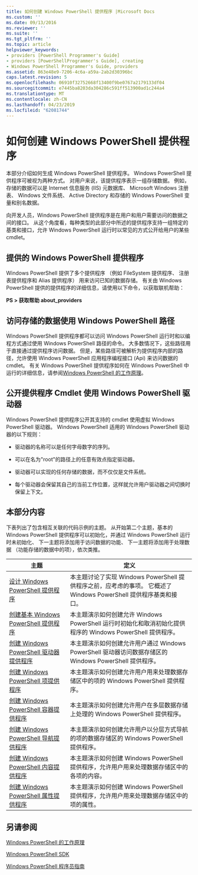 ```yaml
---
title: 如何创建 Windows PowerShell 提供程序 |Microsoft Docs
ms.custom: ''
ms.date: 09/13/2016
ms.reviewer: ''
ms.suite: ''
ms.tgt_pltfrm: ''
ms.topic: article
helpviewer_keywords:
- providers [PowerShell Programmer's Guide]
- providers [PowerShellProgrammer's Guide], creating
- Windows PowerShell Programmer's Guide, providers
ms.assetid: 863e48e9-7206-4c6a-a59a-2ab2d30396bc
caps.latest.revision: 5
ms.openlocfilehash: 06910f32752668f13400f9be0767a2179133df04
ms.sourcegitcommit: e7445ba8203da304286c591ff513900ad1c244a4
ms.translationtype: MT
ms.contentlocale: zh-CN
ms.lasthandoff: 04/23/2019
ms.locfileid: "62081744"
---
```

# <a name="how-to-create-a-windows-powershell-provider"></a>如何创建 Windows PowerShell 提供程序

本部分介绍如何生成 Windows PowerShell 提供程序。 Windows PowerShell 提供程序可被视为两种方式。 对用户来说，该提供程序表示一组存储数据。 例如，存储的数据可以是 Internet 信息服务 (IIS) 元数据库、 Microsoft Windows 注册表、 Windows 文件系统、 Active Directory 和存储的 Windows PowerShell 变量和别名数据。

向开发人员，Windows PowerShell 提供程序是在用户和用户需要访问的数据之间的接口。 从这个角度看，每种类型的此部分中所述的提供程序支持一组特定的基类和接口，允许 Windows PowerShell 运行时以常见的方式公开给用户的某些 cmdlet。

## <a name="providers-provided-by-windows-powershell"></a>提供的 Windows PowerShell 提供程序

Windows PowerShell 提供了多个提供程序 （例如 FileSystem 提供程序、 注册表提供程序和 Alias 提供程序） 用来访问已知的数据存储。 有关由 Windows PowerShell 提供的提供程序的详细信息，请使用以下命令，以获取联机帮助：

**PS > 获取帮助 about_providers**

## <a name="accessing-the-stored-data-using-windows-powershell-paths"></a>访问存储的数据使用 Windows PowerShell 路径

Windows PowerShell 提供程序都可以访问 Windows PowerShell 运行时和以编程方式通过使用 Windows PowerShell 路径的命令。 大多数情况下，这些路径用于直接通过提供程序访问数据。 但是，某些路径可被解析为提供程序内部的路径，允许使用 Windows PowerShell 应用程序编程接口 (Api) 来访问数据的 cmdlet。 有关 Windows PowerShell 提供程序如何在 Windows PowerShell 中运行的详细信息，请参阅[Windows PowerShell 的工作原理](http://msdn.microsoft.com/en-us/ced30e23-10af-4700-8933-49873bd84d58)。

## <a name="exposing-provider-cmdlets-using-windows-powershell-drives"></a>公开提供程序 Cmdlet 使用 Windows PowerShell 驱动器

Windows PowerShell 提供程序公开其支持的 cmdlet 使用虚拟 Windows PowerShell 驱动器。 Windows PowerShell 适用的 Windows PowerShell 驱动器的以下规则：

- 驱动器的名称可以是任何字母数字的序列。

- 可以在名为"root"的路径上的任意有效点指定驱动器。

- 驱动器可以实现的任何存储的数据，而不仅仅是文件系统。

- 每个驱动器会保留其自己的当前工作位置，这样就允许用户驱动器之间切换时保留上下文。

## <a name="in-this-section"></a>本部分内容

下表列出了包含相互关联的代码示例的主题。 从开始第二个主题，基本的 Windows PowerShell 提供程序可以初始化，并通过 Windows PowerShell 运行时未初始化、 下一主题将添加用于访问数据的功能、 下一主题将添加用于处理数据 （功能存储的数据中的项），依次类推。

|主题|定义|
|-----------|----------------|
|[设计 Windows PowerShell 提供程序](./designing-your-windows-powershell-provider.md)|本主题讨论了实现 Windows PowerShell 提供程序之前，应考虑的事项。 它概述了 Windows PowerShell 提供程序基类和接口。|
|[创建基本 Windows PowerShell 提供程序](./creating-a-basic-windows-powershell-provider.md)|本主题演示如何创建允许 Windows PowerShell 运行时初始化和取消初始化提供程序的 Windows PowerShell 提供程序。|
|[创建 Windows PowerShell 驱动器提供程序](./creating-a-windows-powershell-drive-provider.md)|本主题演示如何创建允许用户通过 Windows PowerShell 驱动器访问数据存储区的 Windows PowerShell 提供程序。|
|[创建 Windows PowerShell 项提供程序](./creating-a-windows-powershell-item-provider.md)|本主题演示如何创建允许用户用来处理数据存储区中的项的 Windows PowerShell 提供程序。|
|[创建 Windows PowerShell 容器提供程序](./creating-a-windows-powershell-container-provider.md)|本主题演示如何创建允许用户在多层数据存储上处理的 Windows PowerShell 提供程序。|
|[创建 Windows PowerShell 导航提供程序](./creating-a-windows-powershell-navigation-provider.md)|本主题演示如何创建允许用户以分层方式导航的项的数据存储区的 Windows PowerShell 提供程序。|
|[创建 Windows PowerShell 内容提供程序](./creating-a-windows-powershell-content-provider.md)|本主题演示如何创建 Windows PowerShell 提供程序，允许用户用来处理数据存储区中的各项的内容。|
|[创建 Windows PowerShell 属性提供程序](./creating-a-windows-powershell-property-provider.md)|本主题演示如何创建 Windows PowerShell 提供程序，允许用户用来处理数据存储区中的项的属性。|

## <a name="see-also"></a>另请参阅

[Windows PowerShell 的工作原理](http://msdn.microsoft.com/en-us/ced30e23-10af-4700-8933-49873bd84d58)

[Windows PowerShell SDK](../windows-powershell-reference.md)

[Windows PowerShell 程序员指南](./windows-powershell-programmer-s-guide.md)
